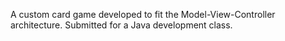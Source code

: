 A custom card game developed to fit the Model-View-Controller architecture.  Submitted for a Java development class.
